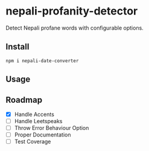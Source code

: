 # nepali-profanity-detector
Detect Nepali profane words with configurable options.

## Install
```
npm i nepali-date-converter
```

## Usage

## Roadmap
- [x] Handle Accents
- [ ] Handle Leetspeaks
- [ ] Throw Error Behaviour Option
- [ ] Proper Documentation
- [ ] Test Coverage